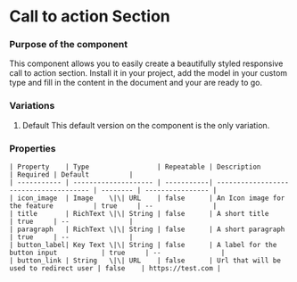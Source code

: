 # Call to action Section

### Purpose of the component
This component allows you to easily create a beautifully styled responsive call to action section. Install it in your project, add the model in your custom type and fill in the content in the document and your are ready to go.

### Variations
1. Default
This default version on the component is the only variation.

### Properties
```
| Property    | Type                 | Repeatable | Description                            | Required | Default          |
| ----------- | -------------------- | -----------| -------------------------------------- | -------- | ---------------- |
| icon_image  | Image    \|\| URL    | false      | An Icon image for the feature          | true     | --               |
| title       | RichText \|\| String | false      | A short title                          | true     | --               |
| paragraph   | RichText \|\| String | false      | A short paragraph                      | true     | --               |
| button_label| Key Text \|\| String | false      | A label for the button input           | true     | --               |
| button_link | String   \|\| URL    | false      | Url that will be used to redirect user | false    | https://test.com |
```
